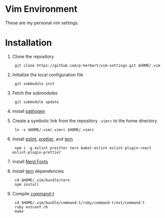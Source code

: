 # Vim Environment

These are my personal vim settings.

# Installation

1. Clone the repository

        git clone https://github.com/p-herbert/vim-settings.git $HOME/.vim

2. Initialize the local configuration file

        git submodule init

3. Fetch the submodules

        git submodule update

4. Install [pathogen]

5. Create a symbolic link from the repository `.vimrc` to the home directory

        ln -s $HOME/.vim/.vimrc $HOME/.vimrc

6. Install [eslint], [prettier], and [tern]

        npm i -g eslint preitter tern babel-eslint eslint-plugin-react eslint-plugin-prettier

7. Install [Nerd Fonts]

8. Install [tern] dependencies

        cd $HOME/.vim/bundle/tern
        npm install

9. Compile [command-t]

        cd $HOME/.vim/bundle/command-t/ruby/command-t/ext/command-t
        ruby extconf.rb
        make

[pathogen]: https://github.com/tpope/vim-pathogen
[eslint]: https://eslint.org
[prettier]: https://prettier.io
[Nerd Fonts]: https://github.com/ryanoasis/nerd-fonts
[tern]: https://ternjs.net
[command-t]: https://github.com/wincent/command-t
